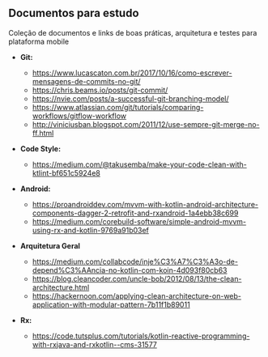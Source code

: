 ## Documentos para estudo
Coleção de documentos e links de boas práticas, arquitetura e testes para plataforma mobile

- **Git:**
  - https://www.lucascaton.com.br/2017/10/16/como-escrever-mensagens-de-commits-no-git/
  - https://chris.beams.io/posts/git-commit/
  - https://nvie.com/posts/a-successful-git-branching-model/
  - https://www.atlassian.com/git/tutorials/comparing-workflows/gitflow-workflow
  - http://viniciusban.blogspot.com/2011/12/use-sempre-git-merge-no-ff.html
  
- **Code Style:**
  - https://medium.com/@takusemba/make-your-code-clean-with-ktlint-bf651c5924e8

- **Android:**
  - https://proandroiddev.com/mvvm-with-kotlin-android-architecture-components-dagger-2-retrofit-and-rxandroid-1a4ebb38c699
  - https://medium.com/corebuild-software/simple-android-mvvm-using-rx-and-kotlin-9769a91b03ef
  
- **Arquitetura Geral**
  - https://medium.com/collabcode/inje%C3%A7%C3%A3o-de-depend%C3%AAncia-no-kotlin-com-koin-4d093f80cb63
  - https://blog.cleancoder.com/uncle-bob/2012/08/13/the-clean-architecture.html
  - https://hackernoon.com/applying-clean-architecture-on-web-application-with-modular-pattern-7b11f1b89011
  
- **Rx:**
  - https://code.tutsplus.com/tutorials/kotlin-reactive-programming-with-rxjava-and-rxkotlin--cms-31577
  
